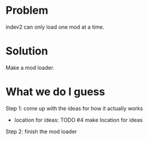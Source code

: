 # Problem

indev2 can only load one mod at a time.


# Solution

Make a mod loader.


# What we do I guess

Step 1: come up with the ideas for how it actually works 
 - location for ideas: TODO #4 make location for ideas

Step 2: finish the mod loader
